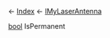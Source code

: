 ← [Index](Api-Index) ← [IMyLaserAntenna](Sandbox.ModAPI.Ingame.IMyLaserAntenna)

[bool](System.Boolean) IsPermanent